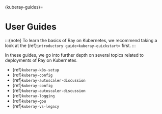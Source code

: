 (kuberay-guides)=
# User Guides

:::{note}
To learn the basics of Ray on Kubernetes, we recommend taking a look
at the {ref}`introductory guide<kuberay-quickstart>` first.
:::

In these guides, we go into further depth on several topics related to
deployments of Ray on Kubernetes.
* {ref}`kuberay-k8s-setup`
* {ref}`kuberay-config`
* {ref}`kuberay-autoscaler-discussion`
* {ref}`kuberay-config`
* {ref}`kuberay-autoscaler-discussion`
* {ref}`kuberay-logging`
* {ref}`kuberay-gpu`
* {ref}`kuberay-vs-legacy`
